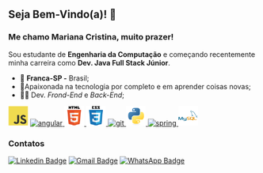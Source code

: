 
## Seja Bem-Vindo(a)! 👋
### Me chamo Mariana Cristina, muito prazer!
Sou estudante de **Engenharia da Computação** e começando recentemente minha carreira como **Dev. Java Full Stack Júnior**.

- 📍 **Franca-SP -** Brasil;
- 🧡Apaixonada na tecnologia por completo e em aprender coisas novas;
-  👩‍💻 Dev. *Frond-End* e *Back-End*;

<a href="https://developer.mozilla.org/en-US/docs/Web/JavaScript" target="_blank"> <img src="https://raw.githubusercontent.com/devicons/devicon/master/icons/javascript/javascript-original.svg" alt="javascript" width="40" height="40"/></a> <a href="https://angular.io" target="_blank"> <img src="https://angular.io/assets/images/logos/angular/angular.svg" alt="angular" width="40" height="40"/> </a> <a href="https://www.w3.org/html/" target="_blank"> <img src="https://raw.githubusercontent.com/devicons/devicon/master/icons/html5/html5-original-wordmark.svg" alt="html5" width="40" height="40"/> </a> <a href="https://www.w3schools.com/css/" target="_blank"> <img src="https://raw.githubusercontent.com/devicons/devicon/master/icons/css3/css3-original-wordmark.svg" alt="css3" width="40" height="40"/> </a> <a href="https://git-scm.com/" target="_blank"> <img src="https://www.vectorlogo.zone/logos/git-scm/git-scm-icon.svg" alt="git" width="40" height="40"/> </a> <a href="https://www.python.org" target="_blank"> <img src="https://raw.githubusercontent.com/devicons/devicon/master/icons/python/python-original.svg" alt="python" width="40" height="40"/> </a> <a href="https://spring.io/" target="_blank"> <img src="https://www.vectorlogo.zone/logos/springio/springio-icon.svg" alt="spring" width="40" height="40"/> </a><a href="https://www.mysql.com/" target="_blank"> <img src="https://raw.githubusercontent.com/devicons/devicon/master/icons/mysql/mysql-original-wordmark.svg" alt="mysql" width="40" height="40"/> </a>

### Contatos
[![Linkedin Badge](https://img.shields.io/badge/-LinkedIn-D49339?style=flat-square&logo=Linkedin&logoColor=white&link=https://www.linkedin.com/in/mariana-campos-br/)](https://www.linkedin.com/in/mariana-campos-br/) [![Gmail Badge](https://img.shields.io/badge/-Email-DDA15E?style=flat-square&logo=Gmail&logoColor=white&link=mailto:marianacristinadecampos@gmail.com)](mailto:marianacristinadecampos@gmail.com) [![WhatsApp Badge](https://img.shields.io/badge/-WhatsApp-606c38?style=flat-square&logo=WhatsApp&logoColor=white&link=https://api.whatsapp.com/send?phone=551691910506)](https://api.whatsapp.com/send?phone=551691910506)
